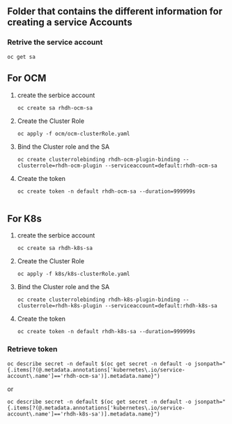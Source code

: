## Folder that contains the different information for creating a service Accounts

### Retrive the service account
```
oc get sa
```



## For OCM

1. create the serbice account
    ```
    oc create sa rhdh-ocm-sa

    ```
1. Create the Cluster Role
    ```
    oc apply -f ocm/ocm-clusterRole.yaml
    ```
1. Bind the Cluster role and the SA
    ```
    oc create clusterrolebinding rhdh-ocm-plugin-binding --clusterrole=rhdh-ocm-plugin --serviceaccount=default:rhdh-ocm-sa
    ```

1. Create the token
    ```
    oc create token -n default rhdh-ocm-sa --duration=999999s

    
    ```

## For K8s

1. create the serbice account
    ```
    oc create sa rhdh-k8s-sa

    ```
1. Create the Cluster Role
    ```
    oc apply -f k8s/k8s-clusterRole.yaml
    ```
1. Bind the Cluster role and the SA
    ```
    oc create clusterrolebinding rhdh-k8s-plugin-binding --clusterrole=rhdh-k8s-plugin --serviceaccount=default:rhdh-k8s-sa
    ```

1. Create the token
    ```
    oc create token -n default rhdh-k8s-sa --duration=999999s
    ```

### Retrieve token
```
oc describe secret -n default $(oc get secret -n default -o jsonpath="{.items[?(@.metadata.annotations['kubernetes\.io/service-account\.name']=='rhdh-ocm-sa')].metadata.name}")
```
or

```
oc describe secret -n default $(oc get secret -n default -o jsonpath="{.items[?(@.metadata.annotations['kubernetes\.io/service-account\.name']=='rhdh-k8s-sa')].metadata.name}")
```
